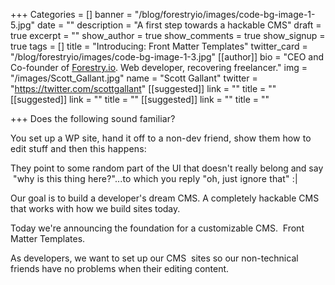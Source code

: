 +++
Categories = []
banner = "/blog/forestryio/images/code-bg-image-1-5.jpg"
date = ""
description = "A first step towards a hackable CMS"
draft = true
excerpt = ""
show_author = true
show_comments = true
show_signup = true
tags = []
title = "Introducing: Front Matter Templates"
twitter_card = "/blog/forestryio/images/code-bg-image-1-3.jpg"
[[author]]
bio = "CEO and Co-founder of <a href='https://forestry.io' title='Forestry.io CMS'>Forestry.io</a>. Web developer, recovering freelancer."
img = "/images/Scott_Gallant.jpg"
name = "Scott Gallant"
twitter = "https://twitter.com/scottgallant"
[[suggested]]
link = ""
title = ""
[[suggested]]
link = ""
title = ""
[[suggested]]
link = ""
title = ""

+++
<span style="letter-spacing: 0.01em;">Does the following sound familiar? </span>

<span style="letter-spacing: 0.01em;">You set up a WP site, hand it off to a non-dev friend, show them how to edit stuff and then this happens:</span>

They point to some random part of the UI that doesn't really belong and say <span style="letter-spacing: 0.01em;"> "why is this thing here?"...to which you reply "oh, just ignore that" :|</span>

Our goal is to build a developer's dream CMS. A completely hackable CMS that works with how we build sites today. 

Today we're announcing the foundation for a customizable CMS.  Front Matter Templates.

As developers, we want to set up our CMS  sites so our non-technical friends have no problems when their editing content.